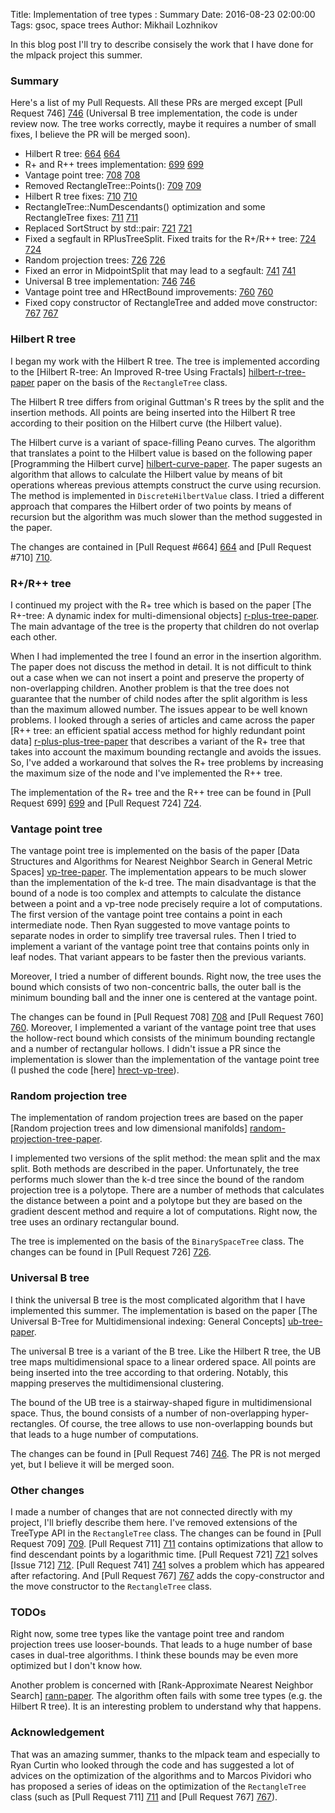 Title: Implementation of tree types : Summary
Date: 2016-08-23 02:00:00
Tags: gsoc, space trees
Author: Mikhail Lozhnikov

In this blog post I'll try to describe consisely the work that I have done for the mlpack project this summer.

### Summary

Here's a list of my Pull Requests. All these PRs are merged except [Pull Request 746] [746] (Universal B tree implementation, the code is under review now. The tree works correctly, maybe it requires a number of small fixes, I believe the PR will be merged soon).

 * Hilbert R tree: [664] [664]
 * R+ and R++ trees implementation: [699] [699]
 * Vantage point tree: [708] [708]
 * Removed RectangleTree::Points(): [709] [709]
 * Hilbert R tree fixes: [710] [710]
 * RectangleTree::NumDescendants() optimization and some RectangleTree fixes: [711] [711]
 * Replaced SortStruct by std::pair: [721] [721]
 * Fixed a segfault in RPlusTreeSplit. Fixed traits for the R+/R++ tree: [724] [724]
 * Random projection trees: [726] [726]
 * Fixed an error in MidpointSplit that may lead to a segfault: [741] [741]
 * Universal B tree implementation: [746] [746]
 * Vantage point tree and HRectBound improvements: [760] [760]
 * Fixed copy constructor of RectangleTree and added move constructor: [767] [767]

### Hilbert R tree

I began my work with the Hilbert R tree. The tree is implemented according to the [Hilbert R-tree: An Improved R-tree Using Fractals] [hilbert-r-tree-paper] paper on the basis of the `RectangleTree` class.

The Hilbert R tree differs from original Guttman's R trees by the split and the insertion methods. All points are being inserted into the Hilbert R tree according to their position on the Hilbert curve (the Hilbert value).

The Hilbert curve is a variant of space-filling Peano curves. The algorithm that translates a point to the Hilbert value is based on the following paper [Programming the Hilbert curve] [hilbert-curve-paper]. The paper sugests an algorithm that allows to calculate the Hilbert value by means of bit operations whereas previous attempts construct the curve using recursion. The method is implemented in `DiscreteHilbertValue` class. I tried a different approach that compares the Hilbert order of two points by means of recursion but the algorithm was much slower than the method suggested in the paper.

The changes are contained in [Pull Request #664] [664] and [Pull Request #710] [710].

### R+/R++ tree

I continued my project with the R+ tree which is based on the paper [The R+-tree: A dynamic index for multi-dimensional objects] [r-plus-tree-paper]. The main advantage of the tree is the property that children do not overlap each other.

When I had implemented the tree I found an error in the insertion algorithm. The paper does not discuss the method in detail. It is not difficult to think out a case when we can not insert a point and preserve the property of non-overlapping children. Another problem is that the tree does not guarantee that the number of child nodes after the split algorithm is less than the maximum allowed number. The issues appear to be well known problems. I looked through a series of articles and came across the paper [R++ tree: an efficient spatial access method for highly redundant point data] [r-plus-plus-tree-paper] that describes a variant of the R+ tree that takes into account the maximum bounding rectangle and avoids the issues. So, I've added a workaround that solves the R+ tree problems by increasing the maximum size of the node and I've implemented the R++ tree.

The implementation of the R+ tree and the R++ tree can be found in [Pull Request 699] [699] and [Pull Request 724] [724].

### Vantage point tree

The vantage point tree is implemented on the basis of the paper [Data Structures and Algorithms for Nearest Neighbor Search in General Metric Spaces] [vp-tree-paper]. The implementation appears to be much slower than the implementation of the k-d tree. The main disadvantage is that the bound of a node is too complex and attempts to calculate the distance between a point and a vp-tree node precisely require a lot of computations. The first version of the vantage point tree contains a point in each intermediate node. Then Ryan suggested to move vantage points to separate nodes in order to simplify tree traversal rules. Then I tried to implement a variant of the vantage point tree that contains points only in leaf nodes. That variant appears to be faster then the previous variants.

Moreover, I tried a number of different bounds. Right now, the tree uses the bound which consists of two non-concentric balls, the outer ball is the minimum bounding ball and the inner one is centered at the vantage point.

The changes can be found in [Pull Request 708] [708] and [Pull Request 760] [760]. Moreover, I implemented a variant of the vantage point tree that uses the hollow-rect bound which consists of the minimum bounding rectangle and a number of rectangular hollows. I didn't issue a PR since the implementation is slower than the implementation of the vantage point tree (I pushed the code [here] [hrect-vp-tree]).

### Random projection tree

The implementation of random projection trees are based on the paper [Random projection trees and low dimensional manifolds] [random-projection-tree-paper].

I implemented two versions of the split method: the mean split and the max split. Both methods are described in the paper. Unfortunately, the tree performs much slower than the k-d tree since the bound of the random projection tree is a polytope. There are a number of methods that calculates the distance between a point and a polytope but they are based on the gradient descent method and require a lot of computations. Right now, the tree uses an ordinary rectangular bound.

The tree is implemented on the basis of the `BinarySpaceTree` class. The changes can be found in [Pull Request 726] [726].

### Universal B tree

I think the universal B tree is the most complicated algorithm that I have implemented this summer. The implementation is based on the paper [The Universal B-Tree for Multidimensional indexing: General Concepts] [ub-tree-paper].

The universal B tree is a variant of the B tree. Like the Hilbert R tree, the UB tree maps multidimensional space to a linear ordered space. All points are being inserted into the tree according to that ordering. Notably, this mapping preserves the multidimensional clustering.

The bound of the UB tree is a stairway-shaped figure in multidimensional space. Thus, the bound consists of a number of non-overlapping hyper-rectangles. Of course, the tree allows to use non-overlapping bounds but that leads to a huge number of computations.

The changes can be found in [Pull Request 746] [746]. The PR is not merged yet, but I believe it will be merged soon.

### Other changes

I made a number of changes that are not connected directly with my project, I'll briefly describe them here. I've removed extensions of the TreeType API in the `RectangleTree` class. The changes can be found in [Pull Request 709] [709]. [Pull Request 711] [711] contains optimizations that allow to find descendant points by a logarithmic time. [Pull Request 721] [721] solves [Issue 712] [712]. [Pull Request 741] [741] solves a problem which has appeared after refactoring. And [Pull Request 767] [767] adds the copy-constructor and the move constructor to the `RectangleTree` class.

### TODOs

Right now, some tree types like the vantage point tree and random projection trees use looser-bounds. That leads to a huge number of base cases in dual-tree algorithms. I think these bounds may be even more optimized but I don't know how.

Another problem is concerned with [Rank-Approximate Nearest Neighbor Search] [rann-paper]. The algorithm often fails with some tree types (e.g. the Hilbert R tree). It is an interesting problem to understand why that happens.

### Acknowledgement

That was an amazing summer, thanks to the mlpack team and especially to Ryan Curtin who looked through the code and has suggested a lot of advices on the optimization of the algorithms and to Marcos Pividori who has proposed a series of ideas on the optimization of the `RectangleTree` class (such as [Pull Request 711] [711] and [Pull Request 767] [767]).

[664]: https://github.com/mlpack/mlpack/pull/664
[699]: https://github.com/mlpack/mlpack/pull/699
[708]: https://github.com/mlpack/mlpack/pull/708
[709]: https://github.com/mlpack/mlpack/pull/709
[710]: https://github.com/mlpack/mlpack/pull/710
[711]: https://github.com/mlpack/mlpack/pull/711
[721]: https://github.com/mlpack/mlpack/pull/721
[724]: https://github.com/mlpack/mlpack/pull/724
[726]: https://github.com/mlpack/mlpack/pull/726
[741]: https://github.com/mlpack/mlpack/pull/741
[746]: https://github.com/mlpack/mlpack/pull/746
[760]: https://github.com/mlpack/mlpack/pull/760
[767]: https://github.com/mlpack/mlpack/pull/767
[712]: https://github.com/mlpack/mlpack/issues/712
[hrect-vp-tree]: https://github.com/lozhnikov/mlpack/tree/hollowhrectbound
[hilbert-r-tree-paper]: http://www.cs.uml.edu/~cchen/580-S06/reading/KF94.pdf
[hilbert-curve-paper]: http://scitation.aip.org/content/aip/proceeding/aipcp/10.1063/1.1751381
[r-plus-tree-paper]: http://www.vldb.org/conf/1987/P507.PDF
[r-plus-plus-tree-paper]: http://ics.upjs.sk/~sumak/files/2013_ADBIS_RPP-tree_full.pdf
[vp-tree-paper]: http://web.cs.iastate.edu/~honavar/nndatastructures.pdf
[random-projection-tree-paper]: http://cseweb.ucsd.edu/~dasgupta/papers/rptree-stoc.pdf
[ub-tree-paper]: http://link.springer.com/chapter/10.1007/3-540-63343-X_48
[rann-paper]: http://www.mlpack.org/papers/rann.pdf
